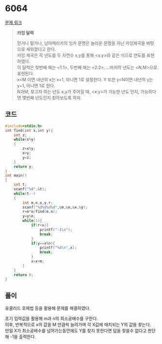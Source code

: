 # 6064

[문제 링크](https://www.acmicpc.net/problem/6064)

> __카잉 달력__
>
> 믿거나 말거나, 남아메리카의 잉카 문명은 놀라운 문명을 지닌 카잉제국을 바탕으로 세워졌다고 한다.  
> 카잉 제국은 각 년도를 두 자연수 x,y를 통해 <x:y>와 같은 식으로 연도를 표현하였다.  
> 이 달력은 첫번째 해는 <1:1>, 두번째 해는 <2:2>, ...마지막 년도는 <N,M>으로 표현된다.  
> x<M 이면 내년의 x는 x+1, 아니면 1로 설정한다. Y 또한 y<N이면 내년의 y는 y+1, 아니면  1로 한다.  
> N과M, 찾고자 하는 년도 x,y가 주어질 때, <x:y>가 가능한 년도 인지, 가능하다면 몇번째 년도인지 찾아보도록 하자.  

## 코드

```c
#include<stdio.h>
int find(int x,int y){
    int z;
    while(x%y)
    {
        z=x%y;
        x=y;
        y=z;
    }
    return y;
}
int main()
{
    int t;
    scanf("%d",&t);
    while(t--)
    {
        int m,n,x,y,r;
        scanf("%d%d%d%d",&m,&n,&x,&y);
        r=m*n/find(m,n);
        y=y%n;
        while(1){
            if(r<x){
                printf("-1\n");
                break;
            }
            if(y==x%n){
                printf("%d\n",x);
                break;
            }
            x=x+m;
        }
    }
    return 0;
}
```

## 풀이

유클리드 호제법 등을 활용해 문제를 해결하였다.

초기 입력값을 활용해 m과 n의 최소공배수를 구한다.  
이후, 반복적으로 x의 값을 M 만큼씩 늘려가며 각 X값에 매치되는 Y의 값을 찾는다.  
만일 X가 최소공배수를 넘어가는동안에도 Y를 찾지 못한다면 답을 찾을수 없다고 판단해 -1을 출력한다.  
